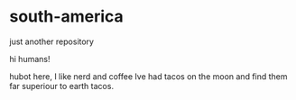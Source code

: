 # south-america
just another repository


hi humans!

hubot here, I like nerd and coffee
Ive had tacos on the moon and find them far superiour to earth tacos.
